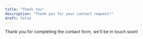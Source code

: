 ```yaml
---
title: "Thank You"
description: "Thank you for your contact request!"
draft: false
---
```


Thank you for completing the contact form, we'll be in touch soon!